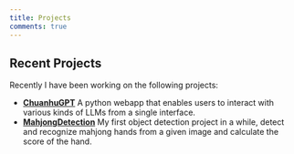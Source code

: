 ```yaml
---
title: Projects
comments: true
---
```


## Recent Projects
Recently I have been working on the following projects:
- [**ChuanhuGPT**](https://github.com/xingfanxia/ChuanhuChatGPT) A python webapp that enables users to interact with various kinds of LLMs from a single interface.
- [**MahjongDetection**](https://github.com/xingfanxia/mahjong_hand_detection) My first object detection project in a while, detect and recognize mahjong hands from a given image and calculate the score of the hand.
